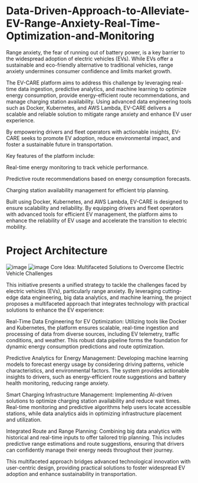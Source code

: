 # Data-Driven-Approach-to-Alleviate-EV-Range-Anxiety-Real-Time-Optimization-and-Monitoring

Range anxiety, the fear of running out of battery power, is a key barrier to the widespread adoption of electric vehicles (EVs). While EVs offer a sustainable and eco-friendly alternative to traditional vehicles, range anxiety undermines consumer confidence and limits market growth. 


The EV-CARE platform aims to address this challenge by leveraging real-time data ingestion, predictive analytics, and machine learning to optimize energy consumption, provide energy-efficient route recommendations, and manage charging station availability. Using advanced data engineering tools such as Docker, Kubernetes, and AWS Lambda, EV-CARE delivers a scalable and reliable solution to mitigate range anxiety and enhance EV user experience. 


By empowering drivers and fleet operators with actionable insights, EV-CARE seeks to promote EV adoption, reduce environmental impact, and foster a sustainable future in transportation. 

Key features of the platform include: 

Real-time energy monitoring to track vehicle performance. 

Predictive route recommendations based on energy consumption forecasts. 

Charging station availability management for efficient trip planning. 

Built using Docker, Kubernetes, and AWS Lambda, EV-CARE is designed to ensure scalability and reliability. By equipping drivers and fleet operators with advanced tools for efficient EV management, the platform aims to enhance the reliability of EV usage and accelerate the transition to electric mobility. 

# Project Architecture

![image](https://github.com/user-attachments/assets/b230a86a-929b-4a6c-b17f-e2e5afbad49d)
![image](https://github.com/user-attachments/assets/ba3e9cd6-fd3c-4318-82f0-211ebacc081b)
Core Idea: Multifaceted Solutions to Overcome Electric Vehicle Challenges 

 

This initiative presents a unified strategy to tackle the challenges faced by electric vehicles (EVs), particularly range anxiety. By leveraging cutting-edge data engineering, big data analytics, and machine learning, the project proposes a multifaceted approach that integrates technology with practical solutions to enhance the EV experience: 

Real-Time Data Engineering for EV Optimization: 
Utilizing tools like Docker and Kubernetes, the platform ensures scalable, real-time ingestion and processing of data from diverse sources, including EV telemetry, traffic conditions, and weather. This robust data pipeline forms the foundation for dynamic energy consumption predictions and route optimization. 

 

Predictive Analytics for Energy Management: 
Developing machine learning models to forecast energy usage by considering driving patterns, vehicle characteristics, and environmental factors. The system provides actionable insights to drivers, such as energy-efficient route suggestions and battery health monitoring, reducing range anxiety. 

 

Smart Charging Infrastructure Management: 
Implementing AI-driven solutions to optimize charging station availability and reduce wait times. Real-time monitoring and predictive algorithms help users locate accessible stations, while data analytics aids in optimizing infrastructure placement and utilization. 

 

Integrated Route and Range Planning: 
Combining big data analytics with historical and real-time inputs to offer tailored trip planning. This includes predictive range estimations and route suggestions, ensuring that drivers can confidently manage their energy needs throughout their journey. 

This multifaceted approach bridges advanced technological innovation with user-centric design, providing practical solutions to foster widespread EV adoption and enhance sustainability in transportation. 

 
